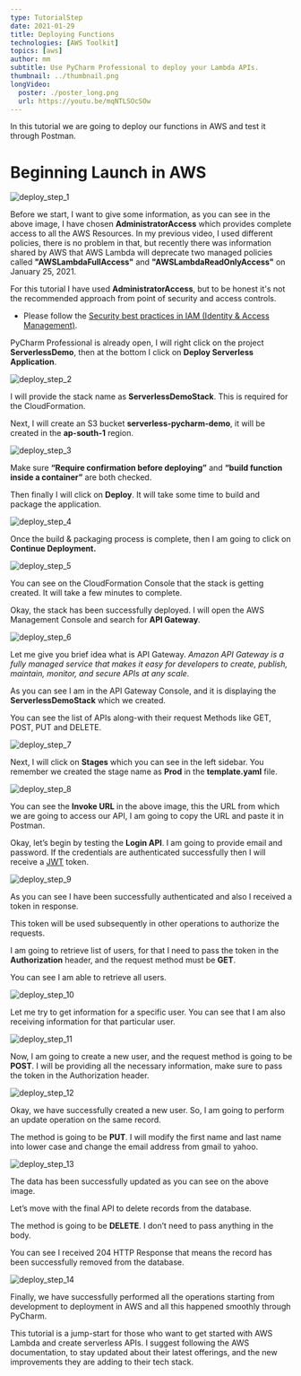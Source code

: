 ```yaml
---
type: TutorialStep
date: 2021-01-29
title: Deploying Functions
technologies: [AWS Toolkit]
topics: [aws]
author: mm
subtitle: Use PyCharm Professional to deploy your Lambda APIs.
thumbnail: ../thumbnail.png
longVideo:
  poster: ./poster_long.png
  url: https://youtu.be/mqNTLSOcSOw
---
```


In this tutorial we are going to deploy our functions in AWS and test it through Postman.

# Beginning Launch in AWS

![deploy_step_1](./steps/step1.png)

Before we start, I want to give some information, as you can see in the above image,
I have chosen <strong>AdministratorAccess</strong> which provides complete access to
all the AWS Resources. In my previous video, I used different policies, there is no
problem in that, but recently there was information shared by AWS
that AWS Lambda will deprecate two managed policies called <strong>"AWSLambdaFullAccess"</strong> 
and <strong>"AWSLambdaReadOnlyAccess"</strong> on January 25, 2021.

For this tutorial I have used <strong>AdministratorAccess</strong>, but to be honest
it's not the recommended approach from point of security and access controls.

* Please follow the [Security best practices in IAM (Identity & Access Management)](https://docs.aws.amazon.com/IAM/latest/UserGuide/best-practices.html).


PyCharm Professional is already open, I will right click on the project <strong>ServerlessDemo</strong>, 
then at the bottom I click on <strong>Deploy Serverless Application</strong>.

![deploy_step_2](./steps/step2.png)

I will provide the stack name as <strong>ServerlessDemoStack</strong>. This is required for the CloudFormation. 

Next, I will create an S3 bucket <strong>serverless-pycharm-demo</strong>, it will be created in the <strong>ap-south-1</strong> region.

![deploy_step_3](./steps/step3.png)

Make sure <strong>“Require confirmation before deploying”</strong> 
and <strong>“build function inside a container”</strong> are both checked.

Then finally I will click on <strong>Deploy</strong>. It will take some time to build and package the application.  


![deploy_step_4](./steps/step4.png)

Once the build & packaging process is complete, then I am going to click on <strong>Continue Deployment.</strong>


![deploy_step_5](./steps/step5.png)

You can see on the CloudFormation Console that the stack is getting created. 
It will take a few minutes to complete. 

Okay, the stack has been successfully deployed. I will open the AWS Management Console and search for <strong>API Gateway</strong>.

![deploy_step_6](./steps/step6.png)

Let me give you brief idea what is API Gateway. <em>Amazon API Gateway is a fully managed service that makes it easy for developers to create, publish, maintain, monitor, and secure APIs at any scale.</em> 

As you can see I am in the API Gateway Console, and it is displaying the <strong>ServerlessDemoStack</strong> which we created.

You can see the list of APIs along-with their request Methods like GET, POST, PUT and DELETE.

![deploy_step_7](./steps/step7.png)

Next, I will click on <strong>Stages</strong> which you can see in the left sidebar. 
You remember we created the stage name as <strong>Prod</strong> in the <strong>template.yaml</strong> file.


![deploy_step_8](./steps/step8.png)


You can see the <strong>Invoke URL</strong> in the above image, this the URL from which we are going to access our API, 
I am going to copy the URL and paste it in Postman.


Okay, let’s begin by testing the <strong>Login API</strong>. I am going to provide
email and password. If the credentials are authenticated successfully then
I will receive a [JWT](https://jwt.io/) token.

![deploy_step_9](./steps/step9.png)

As you can see I have been successfully authenticated and also I received a token in response.


This token will be used subsequently in other operations to authorize the requests.

I am going to retrieve list of users, for that I need to pass the token in the <strong>Authorization</strong> header,
and the request method must be <strong>GET</strong>. 

You can see I am able to retrieve all users. 


![deploy_step_10](./steps/step10.png)


Let me try to get information for a specific user. You can see that I am also receiving information for that particular user.

![deploy_step_11](./steps/step11.png)

Now, I am going to create a new user, and the request method is going to be <strong>POST</strong>. I will be providing all the necessary information, make sure to pass the token in the Authorization header.

![deploy_step_12](./steps/step12.png)

Okay, we have successfully created a new user. So, I am going to perform an update operation on the same record.

The method is going to be <strong>PUT</strong>. I will modify the first name and last name into lower case and change the email address from gmail to yahoo.

![deploy_step_13](./steps/step13.png)

The data has been successfully updated as you can see on the above image.

Let’s move with the final API to delete records from the database.

The method is going to be <strong>DELETE</strong>. I don’t need to pass anything in the body.

You can see I received 204 HTTP Response that means the record has been successfully removed from the database.


![deploy_step_14](./steps/step14.png)


Finally, we have successfully performed all the operations starting from development to deployment in AWS and all this happened smoothly through PyCharm. 

This tutorial is a jump-start for those who want to get started with AWS Lambda
and create serverless APIs. I suggest following the AWS documentation, 
to stay updated about their latest offerings, and the new improvements they
are adding to their tech stack. 

